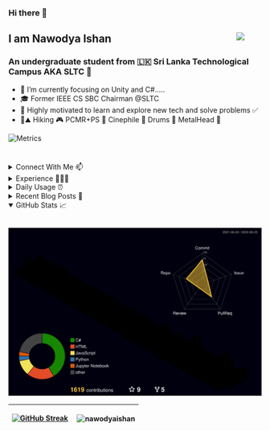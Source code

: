 ### Hi there 👋

## I am Nawodya Ishan <img align="right" src="https://media.giphy.com/media/12oufCB0MyZ1Go/giphy.gif" width="50"></h2>

### An undergraduate student from 🇱🇰 Sri Lanka Technological Campus AKA SLTC 📡 

- 🔭 I’m currently focusing on Unity and C#.....
- 🎓 Former IEEE CS SBC Chairman @SLTC
- 🎯 Highly motivated to learn and explore new tech and solve problems ✅
- 🥾⛰ Hiking 🎮 PCMR+PS 🎥 Cinephile 🥁 Drums 🎸 MetalHead 🤘

![Metrics](https://metrics.lecoq.io/nawodyaishan?template=classic&base.header=0&base.activity=0&base.community=0&base.repositories=0&base.metadata=0&languages=1&base.indepth=false&base.hireable=false&languages.ignored=html%2C%20css%2C%20ShaderLab%2C%20Jupyter%20Notebook%2C%20HLSL%2C%20SCSS&languages.limit=8&languages.threshold=0%25&languages.other=false&languages.colors=github&languages.sections=most-used&languages.details=bytes-size%2C%20percentage&languages.indepth=false&languages.analysis.timeout=20&languages.categories=markup%2C%20programming&languages.recent.categories=markup%2C%20programming&languages.recent.load=300&languages.recent.days=14&config.timezone=Asia%2FColombo)

#

<details>
<summary> 
Connect With Me 📫 
</summary>
<br>

[![Website](https://img.shields.io/badge/-Website-grey?style=for-the-badge&logo=google-chrome&logoColor=white)](https://nawodyaishan.github.io)
[![Mail](https://img.shields.io/badge/-Mail-D14836?style=for-the-badge&logo=Gmail&logoColor=white)](mailto:nawodyain@gmail.com)
[![Linkedin](https://img.shields.io/badge/-LinkedIn-blue?style=for-the-badge&logo=Linkedin&logoColor=white)](https://www.linkedin.com/in/nawodyaishan/)
[![Dev.to](https://img.shields.io/badge/dev.to-0A0A0A?style=for-the-badge&logo=devdotto&logoColor=white)](https://dev.to/nawodyaishan)
[![Telegram](https://img.shields.io/badge/-Telegram-26A5E4?style=for-the-badge&logo=Telegram&logoColor=white)](https://t.me/nawodyaishan)
[![CodeWars](https://img.shields.io/badge/Codewars-B1361E?style=for-the-badge&logo=Codewars&logoColor=white)](https://www.codewars.com/users/nawodyaishan)
[![Medium](https://img.shields.io/badge/Medium-12100E?style=for-the-badge&logo=medium&logoColor=white)](https://medium.com/@nawodyaishan)
[![HashNode](	https://img.shields.io/badge/Hashnode-2962FF?style=for-the-badge&logo=hashnode&logoColor=white)](https://nawodyaishan.hashnode.dev/)
[![LeetCode](https://img.shields.io/badge/-LeetCode-FFA116?style=for-the-badge&logo=LeetCode&logoColor=black)]([https://www.leetcode.com/nawodyaishan](https://nawodyaishan.hashnode.dev/))
[![StackOverflow](https://img.shields.io/badge/Stack_Overflow-FE7A16?style=for-the-badge&logo=stack-overflow&logoColor=white)](https://stackoverflow.com/users/13907208/nawodya-ishan)
[![HackerRank](https://img.shields.io/badge/-Hackerrank-2EC866?style=for-the-badge&logo=HackerRank&logoColor=white)](https://www.hackerrank.com/nawodyaishan)
[![Twitter](https://img.shields.io/badge/Twitter-1DA1F2?style=for-the-badge&logo=twitter&logoColor=white)](https://twitter.com/nawodyaishan)
[![FaceBook](https://img.shields.io/badge/Facebook-1877F2?style=for-the-badge&logo=facebook&logoColor=white)](https://fb.com/nawodyaishan2)
[![Instagram](https://img.shields.io/badge/Instagram-E4405F?style=for-the-badge&logo=instagram&logoColor=white)](https://instagram.com/nawodya_ishan)
[![YouTube](https://img.shields.io/badge/YouTube-FF0000?style=for-the-badge&logo=youtube&logoColor=white)](https://www.youtube.com/channel/UC6LhVOyXtXzOiWmxY-DrN0Q)

</details>




<details>
<summary> 
Experience 🧑🏻‍💻
</summary>
<br>

![C#](https://img.shields.io/badge/-CSharp-239120?style=for-the-badge&logo=c-sharp&logoColor=white)
![Unity](https://img.shields.io/badge/-Unity-000000?style=for-the-badge&logo=unity&logoColor=white)
![.NET](https://img.shields.io/badge/.NET-5C2D91?style=for-the-badge&logo=.net&logoColor=white)
![C/C++](https://img.shields.io/badge/-C/C++-00599C?style=for-the-badge&logo=C&logoColor=white)
![Javascript](https://img.shields.io/badge/-Javascript-F7DF1E?style=for-the-badge&logo=javascript&logoColor=black)
![NodeJS](https://img.shields.io/badge/Node.js-43853D?style=for-the-badge&logo=node.js&logoColor=white)
![ExpressJS](https://img.shields.io/badge/Express.js-404D59?style=for-the-badge)
![React](https://img.shields.io/badge/React-20232A?style=for-the-badge&logo=react&logoColor=61DAFB)
![Java](https://img.shields.io/badge/Java-ED8B00?style=for-the-badge&logo=java&logoColor=white)
![MySQL](https://img.shields.io/badge/-MySQL-4479A1?style=for-the-badge&logo=mysql&logoColor=white)
![Mongo](https://img.shields.io/badge/-MongoDB-47A248?style=for-the-badge&logo=mongodb&logoColor=white)
![AWS](https://img.shields.io/badge/Amazon_AWS-232F3E?style=for-the-badge&logo=amazon-aws&logoColor=white)
![Azure](https://img.shields.io/badge/microsoft%20azure-0089D6?style=for-the-badge&logo=microsoft-azure&logoColor=white)
![Arch](https://img.shields.io/badge/Linux-FCC624?style=for-the-badge&logo=linux&logoColor=black)
![Unreal Engine](https://img.shields.io/badge/unrealengine-%23313131.svg?style=for-the-badge&logo=unrealengine&logoColor=white)
 <a href="https://www.codewars.com/users/nawodyaishan" target="blank"><img align="left" src="https://www.codewars.com/users/nawodyaishan/badges/large" alt="nawodyaishan" height="40" width="1000" /></a>
 

</details>

<details>
<summary> 
Daily Usage ⏰
</summary>
<br>

![Rider](https://img.shields.io/badge/Rider-000000?style=for-the-badge&logo=Rider&logoColor=white)
![iTerm](https://img.shields.io/badge/iTerm2-000000?style=for-the-badge&logo=iterm2&logoColor=white)
![VSCode](https://img.shields.io/badge/Visual_Studio_Code-0078D4?style=for-the-badge&logo=visual%20studio%20code&logoColor=white)
![IntelliJ](https://img.shields.io/badge/IntelliJ_IDEA-000000.svg?style=for-the-badge&logo=intellij-idea&logoColor=white)
![CLion](https://img.shields.io/badge/CLion-000000?style=for-the-badge&logo=clion&logoColor=white)

![Notion](https://img.shields.io/badge/Notion-000000?style=for-the-badge&logo=notion&logoColor=white)
![GoogleDocs](https://img.shields.io/badge/Google%20Docs-34A853?style=for-the-badge&logo=google-sheets&logoColor=white)
![Edge](https://img.shields.io/badge/Microsoft_Edge-0078D7?style=for-the-badge&logo=Microsoft-edge&logoColor=white)
![Udemy](https://img.shields.io/badge/Udemy-EC5252?style=for-the-badge&logo=Udemy&logoColor=white)
![Coursera](https://img.shields.io/badge/Coursera-0056D2?style=for-the-badge&logo=Coursera&logoColor=white)
![Photoshop](https://img.shields.io/badge/Adobe%20Photoshop-31A8FF?style=for-the-badge&logo=Adobe%20Photoshop&logoColor=black)

[![Spotify](https://img.shields.io/badge/Spotify-1ED760?&style=for-the-badge&logo=spotify&logoColor=white)](https://open.spotify.com/user/jw4s4xm80xem5w13cdvm609go?si=b0c3aaff6c87438c)
[![Steam](https://img.shields.io/badge/Steam-000000?style=for-the-badge&logo=steam&logoColor=white)](https://steamcommunity.com/id/nawodyaishan)
[![Playstation](https://img.shields.io/badge/PlayStation-003791?style=for-the-badge&logo=playstation&logoColor=white)](https://psnprofiles.com/RaZorClaW_SL)

![MacM1](https://img.shields.io/badge/Apple-MacBook_Air_M1-999999?style=for-the-badge&logo=apple&logoColor=white)
![Nvidia](https://img.shields.io/badge/NVIDIA-RTX2060-76B900?style=for-the-badge&logo=nvidia&logoColor=white)


</details>

<details>
<summary> 
Recent Blog Posts 📝 
</summary>
<br>
 
<!-- BLOG-POST-LIST:START -->
- [ASP.NET Core MVC - What are HTTP Status Codes?](https://dev.to/nawodyaishan/aspnet-core-mvc-what-are-http-status-codes-3992)
- [ASP.NET Core MVC - What is IActionResult?](https://dev.to/nawodyaishan/aspnet-core-mvc-what-is-iactionresult-1ee)
- [ASP.NET Core MVC - Introduction](https://dev.to/nawodyaishan/aspnet-core-mvc-introduction-1ij8)
- [Basic Input and Output in C Language](https://dev.to/nawodyaishan/basic-input-and-output-in-c-language-32ip)
- [Begin your C# Game Development Journey Using This Challenge](https://dev.to/nawodyaishan/begin-your-c-game-development-journey-using-this-challenge-1d59)
<!-- BLOG-POST-LIST:END -->

More Blog Posts Via ➡️ 

[![Dev.to](https://img.shields.io/badge/dev.to-0A0A0A?style=for-the-badge&logo=devdotto&logoColor=white)](https://dev.to/nawodyaishan)
[![Medium](https://img.shields.io/badge/Medium-12100E?style=for-the-badge&logo=medium&logoColor=white)](https://medium.com/@nawodyaishan)
[![HashNode](	https://img.shields.io/badge/Hashnode-2962FF?style=for-the-badge&logo=hashnode&logoColor=white)](https://nawodyaishan.hashnode.dev/)

</details>


<details open>
<summary> 
GitHub Stats 📈 
</summary>
<br>

![](./profile-3d-contrib/profile-night-rainbow.svg)

| [![GitHub Streak](http://github-readme-streak-stats.herokuapp.com?user=nawodyaishan&theme=tokyonight&hide_border=true)](https://git.io/streak-stats) | <p align="left">&nbsp;<img align="center" src="https://github-readme-stats.vercel.app/api?username=nawodyaishan&show_icons=true&theme=tokyonight&hide_border=true&locale=en" alt="nawodyaishan" /></p> |
| ------------- | ------------- |



<!-- svg source =  https://worldvectorlogo.com -->

</details>











<!---

#
###  Connect With Me 📫 


[![Website](https://img.shields.io/badge/-Website-grey?style=for-the-badge&logo=google-chrome&logoColor=white)](https://nawodyaishan.github.io)
[![Mail](https://img.shields.io/badge/-Mail-D14836?style=for-the-badge&logo=Gmail&logoColor=white)](mailto:nawodyain@gmail.com)
[![Linkedin](https://img.shields.io/badge/-LinkedIn-blue?style=for-the-badge&logo=Linkedin&logoColor=white)](https://www.linkedin.com/in/nawodyaishan/)
[![Dev.to](https://img.shields.io/badge/dev.to-0A0A0A?style=for-the-badge&logo=devdotto&logoColor=white)](https://dev.to/nawodyaishan)
[![Telegram](https://img.shields.io/badge/-Telegram-26A5E4?style=for-the-badge&logo=Telegram&logoColor=white)](https://t.me/nawodyaishan)
[![CodeWars](https://img.shields.io/badge/Codewars-B1361E?style=for-the-badge&logo=Codewars&logoColor=white)](https://www.codewars.com/users/nawodyaishan)
[![Medium](https://img.shields.io/badge/Medium-12100E?style=for-the-badge&logo=medium&logoColor=white)](https://medium.com/@nawodyaishan)
[![HashNode](	https://img.shields.io/badge/Hashnode-2962FF?style=for-the-badge&logo=hashnode&logoColor=white)](https://nawodyaishan.hashnode.dev/)
[![LeetCode](https://img.shields.io/badge/-LeetCode-FFA116?style=for-the-badge&logo=LeetCode&logoColor=black)]([https://www.leetcode.com/nawodyaishan](https://nawodyaishan.hashnode.dev/))
[![StackOverflow](https://img.shields.io/badge/Stack_Overflow-FE7A16?style=for-the-badge&logo=stack-overflow&logoColor=white)](https://stackoverflow.com/users/13907208/nawodya-ishan)
[![HackerRank](https://img.shields.io/badge/-Hackerrank-2EC866?style=for-the-badge&logo=HackerRank&logoColor=white)](https://www.hackerrank.com/nawodyaishan)
[![Twitter](https://img.shields.io/badge/Twitter-1DA1F2?style=for-the-badge&logo=twitter&logoColor=white)](https://twitter.com/nawodyaishan)
[![FaceBook](https://img.shields.io/badge/Facebook-1877F2?style=for-the-badge&logo=facebook&logoColor=white)](https://fb.com/nawodyaishan2)
[![Instagram](https://img.shields.io/badge/Instagram-E4405F?style=for-the-badge&logo=instagram&logoColor=white)](https://instagram.com/nawodya_ishan)
[![YouTube](https://img.shields.io/badge/YouTube-FF0000?style=for-the-badge&logo=youtube&logoColor=white)](https://www.youtube.com/channel/UC6LhVOyXtXzOiWmxY-DrN0Q)


#

### Experience 🧑🏻‍💻

![C#](https://img.shields.io/badge/-CSharp-239120?style=for-the-badge&logo=c-sharp&logoColor=white)
![Unity](https://img.shields.io/badge/-Unity-000000?style=for-the-badge&logo=unity&logoColor=white)
![.NET](https://img.shields.io/badge/.NET-5C2D91?style=for-the-badge&logo=.net&logoColor=white)
![C/C++](https://img.shields.io/badge/-C/C++-00599C?style=for-the-badge&logo=C&logoColor=white)
![Javascript](https://img.shields.io/badge/-Javascript-F7DF1E?style=for-the-badge&logo=javascript&logoColor=black)
![NodeJS](https://img.shields.io/badge/Node.js-43853D?style=for-the-badge&logo=node.js&logoColor=white)
![ExpressJS](https://img.shields.io/badge/Express.js-404D59?style=for-the-badge)
![React](https://img.shields.io/badge/React-20232A?style=for-the-badge&logo=react&logoColor=61DAFB)
![Java](https://img.shields.io/badge/Java-ED8B00?style=for-the-badge&logo=java&logoColor=white)
![MySQL](https://img.shields.io/badge/-MySQL-4479A1?style=for-the-badge&logo=mysql&logoColor=white)
![Mongo](https://img.shields.io/badge/-MongoDB-47A248?style=for-the-badge&logo=mongodb&logoColor=white)
![AWS](https://img.shields.io/badge/Amazon_AWS-232F3E?style=for-the-badge&logo=amazon-aws&logoColor=white)
![Azure](https://img.shields.io/badge/microsoft%20azure-0089D6?style=for-the-badge&logo=microsoft-azure&logoColor=white)
![Arch](https://img.shields.io/badge/Linux-FCC624?style=for-the-badge&logo=linux&logoColor=black)
![Unreal Engine](https://img.shields.io/badge/unrealengine-%23313131.svg?style=for-the-badge&logo=unrealengine&logoColor=white)
 <a href="https://www.codewars.com/users/nawodyaishan" target="blank"><img align="left" src="https://www.codewars.com/users/nawodyaishan/badges/large" alt="nawodyaishan" height="40" width="1000" /></a>
 
#

| [![GitHub Streak](http://github-readme-streak-stats.herokuapp.com?user=nawodyaishan&theme=tokyonight&hide_border=true)](https://git.io/streak-stats) | <p align="left">&nbsp;<img align="center" src="https://github-readme-stats.vercel.app/api?username=nawodyaishan&show_icons=true&theme=tokyonight&hide_border=true&locale=en" alt="nawodyaishan" /></p> |
| ------------- | ------------- |

![](./profile-3d-contrib/profile-night-rainbow.svg)

<!-- svg source =  https://worldvectorlogo.com -->
#

<!--
### Daily Usage
![Rider](https://img.shields.io/badge/Rider-000000?style=for-the-badge&logo=Rider&logoColor=white)
![iTerm](https://img.shields.io/badge/iTerm2-000000?style=for-the-badge&logo=iterm2&logoColor=white)
![VSCode](https://img.shields.io/badge/Visual_Studio_Code-0078D4?style=for-the-badge&logo=visual%20studio%20code&logoColor=white)
![IntelliJ](https://img.shields.io/badge/IntelliJ_IDEA-000000.svg?style=for-the-badge&logo=intellij-idea&logoColor=white)
![CLion](https://img.shields.io/badge/CLion-000000?style=for-the-badge&logo=clion&logoColor=white)

![Notion](https://img.shields.io/badge/Notion-000000?style=for-the-badge&logo=notion&logoColor=white)
![GoogleDocs](https://img.shields.io/badge/Google%20Docs-34A853?style=for-the-badge&logo=google-sheets&logoColor=white)
![Edge](https://img.shields.io/badge/Microsoft_Edge-0078D7?style=for-the-badge&logo=Microsoft-edge&logoColor=white)
![Udemy](https://img.shields.io/badge/Udemy-EC5252?style=for-the-badge&logo=Udemy&logoColor=white)
![Coursera](https://img.shields.io/badge/Coursera-0056D2?style=for-the-badge&logo=Coursera&logoColor=white)
![Photoshop](https://img.shields.io/badge/Adobe%20Photoshop-31A8FF?style=for-the-badge&logo=Adobe%20Photoshop&logoColor=black)

[![Spotify](https://img.shields.io/badge/Spotify-1ED760?&style=for-the-badge&logo=spotify&logoColor=white)](https://open.spotify.com/user/jw4s4xm80xem5w13cdvm609go?si=b0c3aaff6c87438c)
[![Steam](https://img.shields.io/badge/Steam-000000?style=for-the-badge&logo=steam&logoColor=white)](https://steamcommunity.com/id/nawodyaishan)
[![Playstation](https://img.shields.io/badge/PlayStation-003791?style=for-the-badge&logo=playstation&logoColor=white)](https://psnprofiles.com/RaZorClaW_SL)

![MacM1](https://img.shields.io/badge/Apple-MacBook_Air_M1-999999?style=for-the-badge&logo=apple&logoColor=white)
![Nvidia](https://img.shields.io/badge/NVIDIA-RTX2060-76B900?style=for-the-badge&logo=nvidia&logoColor=white)

--->
